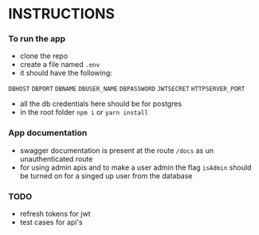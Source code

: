 # INSTRUCTIONS


### To run the app
- clone the repo
- create a file named `.env`
- it should have the following:

 `DBHOST`
 `DBPORT`
 `DBNAME`
 `DBUSER_NAME`
 `DBPASSWORD`
 `JWTSECRET`
  `HTTPSERVER_PORT`

- all the db credentials here should be for postgres
-  in the root folder `npm i` or `yarn install`
### App documentation
- swagger documentation is present at the route `/docs` as un unauthenticated route
- for using admin apis and to make a user admin the flag `isAdmin` should be turned on for a singed up user from the database

### TODO
- refresh tokens for jwt
- test cases for api's
